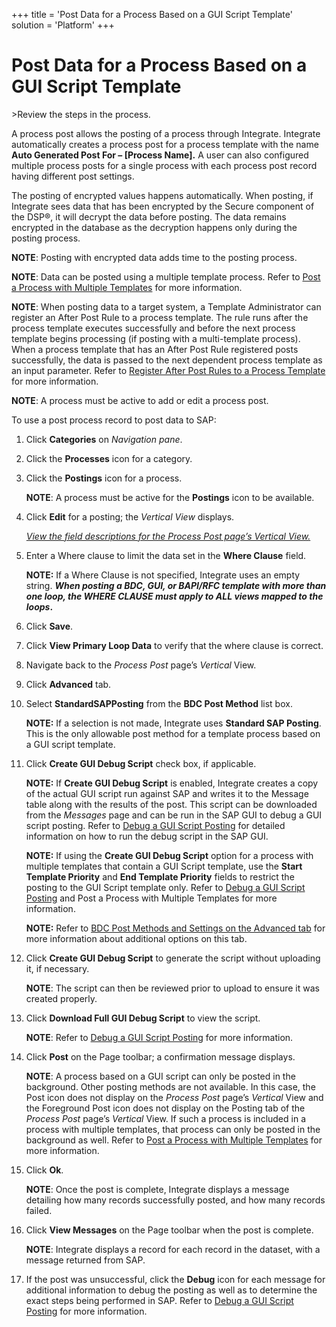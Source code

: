 +++
title = 'Post Data for a Process Based on a GUI Script Template'
solution = 'Platform'
+++

# Post Data for a Process Based on a GUI Script Template

<span id="Post Data using a GUI Script Steps" class="popUpLink">\>Review
the steps in the process. </span>

A process post allows the posting of a process through Integrate.
Integrate automatically creates a process post for a process template
with the name **Auto Generated Post For – \[Process Name\].** A user can
also configured multiple process posts for a single process with each
process post record having different post settings.

The posting of encrypted values happens automatically. When posting, if
Integrate sees data that has been encrypted by the Secure component of
the DSP®, it will decrypt the data before posting. The data remains
encrypted in the database as the decryption happens only during the
posting process.

**NOTE**: Posting with encrypted data adds time to the posting process.

<span style="font-weight: bold;">NOTE</span>: Data can be posted using a
multiple template process. Refer to [Post a Process with Multiple
Templates](Post_a_Process_with_Multiple_Templates.htm) for more
information.

<span style="font-weight: bold;">NOTE</span>: When posting data to a
target system, a Template Administrator can register an After Post Rule
to a process template. The rule runs after the process template executes
successfully and before the next process template begins processing (if
posting with a multi-template process). When a process template that has
an After Post Rule registered posts successfully, the data is passed to
the next dependent process template as an input parameter. Refer to
[Register After Post Rules to a Process
Template](Register_After_Post_Rules_to_a_Process_Template_Overview.htm)
for more information.

**NOTE**: A process must be active to add or edit a process post.

To use a post process record to post data to SAP:

1.  Click **Categories** on *Navigation pane*.

2.  Click the **Processes** icon for a category.

3.  Click the **Postings** icon for a process.
    
    **NOTE**: A process must be active for the **Postings** icon to be
    available.

4.  Click **Edit** for a posting; the *Vertical View* displays. 
    
    *[View the field descriptions for the Process Post page’s Vertical
    View.](../Page_Desc/Process_Post_H.htm#Process_Post_V_All_Tabs)*

5.  Enter a Where clause to limit the data set in the **Where Clause**
    field.
    
    **NOTE:** If a Where Clause is not specified, Integrate uses an
    empty string. ***When posting a BDC, GUI, or BAPI/RFC template with
    more than one loop, the WHERE CLAUSE must apply to ALL views mapped
    to the loops*.**

6.  Click **Save**.

7.  Click **View Primary Loop Data** to verify that the where clause is
    correct.

8.  Navigate back to the *Process Post* page’s *Vertical* View.

9.  Click **Advanced** tab.

10. Select <span style="font-weight: bold;">StandardSAPPosting</span>
    from the <span style="font-weight: bold;">BDC Post Method</span>
    list box.
    
    **NOTE:** If a selection is not made, Integrate uses **Standard SAP
    Posting**. This is the only allowable post method for a template
    process based on a GUI script template.

11. Click **Create GUI Debug Script** check box, if applicable.
    
    **NOTE:** If **Create GUI Debug Script** is enabled, Integrate
    creates a copy of the actual GUI script run against SAP and writes
    it to the Message table along with the results of the post. This
    script can be downloaded from the *Messages* page and can be run in
    the SAP GUI to debug a GUI script posting. Refer to [Debug a GUI
    Script Posting](Debug_a_GUI_Script_Posting.htm) for detailed
    information on how to run the debug script in the SAP GUI.
    
    **NOTE:** If using the **Create GUI Debug Script** option for a
    process with multiple templates that contain a GUI Script template,
    use the **Start Template Priority** and **End Template Priority**
    fields to restrict the posting to the GUI Script template only.
    Refer to [Debug a GUI Script
    Posting](Debug_a_GUI_Script_Posting.htm) and Post a Process with
    Multiple Templates for more information.
    
    **NOTE:** Refer to [BDC Post Methods and Settings on the Advanced
    tab](../Page_Desc/BDCPostMethodsSettingsAdvTab.htm) for more
    information about additional options on this tab.

12. Click <span style="font-weight: bold;">Create GUI Debug
    Script</span> to generate the script without uploading it, if
    necessary.
    
    <span style="font-weight: bold;">NOTE</span>: The script can then be
    reviewed prior to upload to ensure it was created properly.

13. Click <span style="font-weight: bold;">Download Full GUI Debug
    Script</span> to view the script.
    
    <span style="font-weight: bold;">NOTE</span>: Refer to [Debug a GUI
    Script Posting](Debug_a_GUI_Script_Posting.htm) for more
    information.

14. Click **Post** on the Page toolbar; a confirmation message displays.
    
    **NOTE**: A process based on a GUI script can only be posted in the
    background. Other posting methods are not available. In this case,
    the Post icon does not display on the
    <span style="font-style: italic;">Process Post</span> page’s
    <span style="font-style: italic;">Vertical</span> View and the
    Foreground Post icon does not display on the Posting tab of the
    <span style="font-weight: normal; font-style: italic;">Process
    Post</span> page’s <span style="font-style: italic;">Vertical</span>
    View. If such a process is included in a process with multiple
    templates, that process can only be posted in the background as
    well. Refer to [Post a Process with Multiple
    Templates](Post_a_Process_with_Multiple_Templates.htm) for more
    information.

15. Click **Ok**.
    
    **NOTE**: Once the post is complete, Integrate displays a message
    detailing how many records successfully posted, and how many records
    failed.

16. Click **View Messages** on the Page toolbar when the post is
    complete.
    
    **NOTE**: Integrate displays a record for each record in the
    dataset, with a message returned from SAP.

17. If the post was unsuccessful, click the **Debug** icon for each
    message for additional information to debug the posting as well as
    to determine the exact steps being performed in SAP. Refer to [Debug
    a GUI Script Posting](Debug_a_GUI_Script_Posting.htm) for more
    information.
